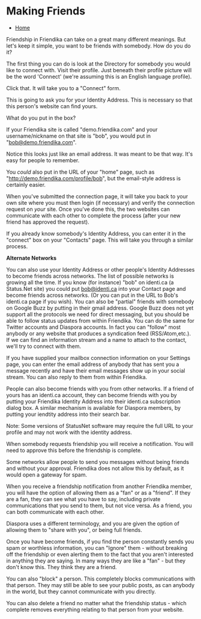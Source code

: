 Making Friends
==============

* [Home](help)

Friendship in Friendika can take on a great many different meanings. But let's keep it simple, you want to be friends with somebody. How do you do it?

The first thing you can do is look at the Directory for somebody you would like to connect with. Visit their profile. Just beneath their profile picture will be the word 'Connect' (we're assuming this is an English language profile).

Click that. It will take you to a "Connect" form.

This is going to ask you for your Identity Address. This is necessary so that this person's website can find yours. 

What do you put in the box?

If your Friendika site is called "demo.friendika.com" and your username/nickname on that site is "bob", you would put in "bob@demo.friendika.com". 

Notice this looks just like an email address. It was meant to be that way. It's easy for people to remember.

You *could* also put in the URL of your "home" page, such as "http://demo.friendika.com/profile/bob", but the email-style address is certainly easier.

When you've submitted the connection page, it will take you back to your own site where you must then login (if necessary) and verify the connection request on *your* site. Once you've done this, the two websites can communicate with each other to complete the process (after your new friend has approved the request). 

If you already know somebody's Identity Address, you can enter it in the "connect" box on your "Contacts" page. This will take you through a similar process.

**Alternate Networks**

You can also use your Identity Address or other people's Identity Addresses to become friends across networks. The list of possible networks is growing all the time. If you know (for instance) "bob" on identi.ca (a Status.Net site) you could put bob@identi.ca into your Contact page and become friends across networks.  (Or you can put in the URL to Bob's identi.ca page if you wish).  You can also be "partial" friends with somebody on Google Buzz by putting in their gmail address. Google Buzz does not yet support all the protocols we need for direct messaging, but you should be able to follow status updates from within Friendika. You can do the same for Twitter accounts and Diaspora accounts. In fact you can "follow" most anybody or any website that produces a syndication feed (RSS/Atom,etc.). If we can find an information stream and a name to attach to the contact, we'll try to connect with them. 

If you have supplied your mailbox connection information on your Settings page, you can enter the email address of anybody that has sent you a message recently and have their email messages show up in your social stream. You can also reply to them from within Friendika.  

People can also become friends with you from other networks. If a friend of yours has an identi.ca account, they can become friends with you by putting your Friendika Identity Address into their identi.ca subscription dialog box. A similar mechanism is available for Diaspora members, by putting your iendtity address into their search bar. 

Note: Some versions of StatusNet software may require the full URL to your profile and may not work with the identity address.

When somebody requests friendship you will receive a notification. You will need to approve this before the friendship is complete.

Some networks allow people to send you messages without being friends and without your approval. Friendika does not allow this by default, as it would open a gateway for spam. 

When you receive a friendship notification from another Friendika member, you will have the option of allowing them as a "fan" or as a "friend". If they are a fan, they can see what you have to say, including private communications that you send to them, but not vice versa. As a friend, you can both communicate with each other. 

Diaspora uses a different terminology, and you are given the option of allowing them to "share with you",  or being full friends. 

Once you have become friends, if you find the person constantly sends you spam or worthless information, you can "Ignore" them - without breaking off the friendship or even alerting them to the fact that you aren't interested in anything they are saying. In many ways they are like a "fan" - but they don't know this. They think they are a friend. 

You can also "block" a person. This completely blocks communications with that person. They may still be able to see your public posts, as can anybody in the world, but they cannot communicate with you directly. 

You can also delete a friend no matter what the friendship status - which complete removes everything relating to that person from your website. 

 
  

